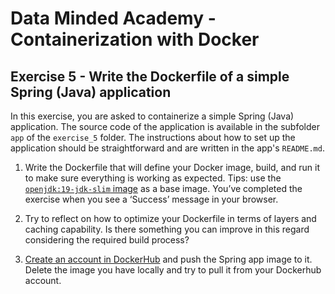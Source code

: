 # Data Minded Academy - Containerization with Docker
## Exercise 5 - Write the Dockerfile of a simple Spring (Java) application

In this exercise, you are asked to containerize a simple Spring (Java) application. The source code 
of the application is available in the subfolder `app` of the `exercise_5` folder. The instructions 
about how to set up the application should be straightforward and are written in the app's `README.md`.

1. Write the Dockerfile that will define your Docker image, build, and run it to make sure everything 
is working as expected. Tips: use the [`openjdk:19-jdk-slim` image](https://hub.docker.com/layers/library/openjdk/19-jdk-slim/images/sha256-1e7203694f40ecc5d62aeef99d23b7bbed961e06484b94fc9c15434458aaca49?context=explore) 
as a base image. You’ve completed the exercise when you see a ‘Success’ message in your browser.

2. Try to reflect on how to optimize your Dockerfile in terms of layers and caching capability. Is 
there something you can improve in this regard considering the required build process?

3. [Create an account in DockerHub](https://hub.docker.com/) and push the Spring app image to it. 
Delete the image you have locally and try to pull it from your Dockerhub account.